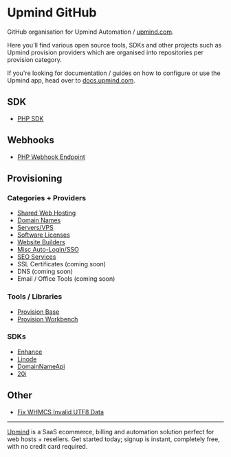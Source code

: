 # Upmind GitHub

GitHub organisation for Upmind Automation / [upmind.com](https://upmind.com).

Here you'll find various open source tools, SDKs and other projects such as Upmind provision providers which are organised into repositories per provision category.

If you're looking for documentation / guides on how to configure or use the Upmind app, head over to [docs.upmind.com](https://docs.upmind.com/).

## SDK

- [PHP SDK](https://github.com/upmind-automation/sdk-php)

## Webhooks

- [PHP Webhook Endpoint](https://github.com/upmind-automation/webhook-endpoint)

## Provisioning

### Categories + Providers

- [Shared Web Hosting](https://github.com/upmind-automation/provision-provider-shared-hosting#readme)
- [Domain Names](https://github.com/upmind-automation/provision-provider-domain-names#readme)
- [Servers/VPS](https://github.com/upmind-automation/provision-provider-servers#readme)
- [Software Licenses](https://github.com/upmind-automation/provision-provider-software-licenses#readme)
- [Website Builders](https://github.com/upmind-automation/provision-provider-website-builders#readme)
- [Misc Auto-Login/SSO](https://github.com/upmind-automation/provision-provider-auto-login#readme)
- [SEO Services](https://github.com/upmind-automation/provision-provider-seo#readme)
- SSL Certificates (coming soon)
- DNS (coming soon)
- Email / Office Tools (coming soon)

### Tools / Libraries

- [Provision Base](https://github.com/upmind-automation/provision-provider-base#readme)
- [Provision Workbench](https://github.com/upmind-automation/provision-workbench#readme)

### SDKs

- [Enhance](https://github.com/upmind-automation/enhance-sdk-php)
- [Linode](https://github.com/upmind-automation/linode-api-php)
- [DomainNameApi](https://github.com/upmind-automation/domainnameapi-sdk-php)
- [20i](https://github.com/upmind-automation/20i-php-sdk)

## Other

- [Fix WHMCS Invalid UTF8 Data](https://gist.github.com/uphlewis/672a7598c25049556d6e919608a35d38)

---

[Upmind](https://upmind.com/start) is a SaaS ecommerce, billing and automation solution perfect for web hosts + resellers. Get started today; signup is instant, completely free, with no credit card required.
